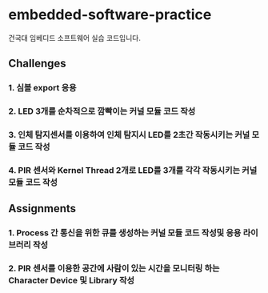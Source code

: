 ﻿# embedded-software-practice
건국대 임베디드 소프트웨어 실습 코드입니다.

## Challenges

### 1. 심볼 export 응용

### 2. LED 3개를 순차적으로 깜빡이는 커널 모듈 코드 작성

### 3. 인체 탐지센서를 이용하여 인체 탐지시 LED를 2초간 작동시키는 커널 모듈 코드 작성

### 4. PIR 센서와 Kernel Thread 2개로 LED를 3개를 각각 작동시키는 커널 모듈 코드 작성

## Assignments

### 1. Process 간 통신을 위한 큐를 생성하는 커널 모듈 코드 작성및 응용 라이브러리 작성

### 2. PIR 센서를 이용한 공간에 사람이 있는 시간을 모니터링 하는 Character Device 및 Library 작성

